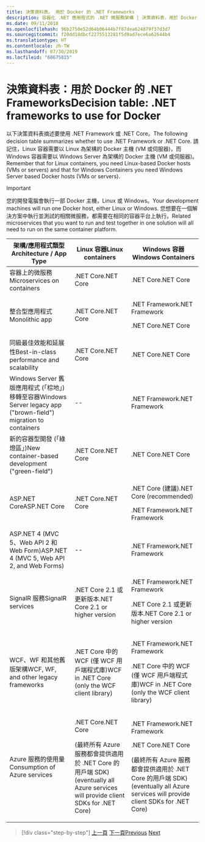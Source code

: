 ```yaml
---
title: 決策資料表。 用於 Docker 的 .NET Frameworks
description: 容器化 .NET 應用程式的 .NET 微服務架構 | 決策資料表，用於 Docker 的 .NET Frameworks
ms.date: 09/11/2018
ms.openlocfilehash: 96b2750e52d64b06444b7f87dea624879f37d3d7
ms.sourcegitcommit: f20dd18dbcf2275513281f5d9ad7ece6a62644b4
ms.translationtype: HT
ms.contentlocale: zh-TW
ms.lasthandoff: 07/30/2019
ms.locfileid: "68675815"
---
```

# <a name="decision-table-net-frameworks-to-use-for-docker"></a><span data-ttu-id="3caf5-104">決策資料表：用於 Docker 的 .NET Frameworks</span><span class="sxs-lookup"><span data-stu-id="3caf5-104">Decision table: .NET frameworks to use for Docker</span></span>

<span data-ttu-id="3caf5-105">以下決策資料表摘述要使用 .NET Framework 或 .NET Core。</span><span class="sxs-lookup"><span data-stu-id="3caf5-105">The following decision table summarizes whether to use .NET Framework or .NET Core.</span></span> <span data-ttu-id="3caf5-106">請記住，Linux 容器需要以 Linux 為架構的 Docker 主機 (VM 或伺服器)，而 Windows 容器需要以 Windows Server 為架構的 Docker 主機 (VM 或伺服器)。</span><span class="sxs-lookup"><span data-stu-id="3caf5-106">Remember that for Linux containers, you need Linux-based Docker hosts (VMs or servers) and that for Windows Containers you need Windows Server based Docker hosts (VMs or servers).</span></span>

> [!IMPORTANT]
> <span data-ttu-id="3caf5-107">您的開發電腦會執行一部 Docker 主機，Linux 或 Windows。</span><span class="sxs-lookup"><span data-stu-id="3caf5-107">Your development machines will run one Docker host, either Linux or Windows.</span></span> <span data-ttu-id="3caf5-108">您想要在一個解決方案中執行並測試的相關微服務，都需要在相同的容器平台上執行。</span><span class="sxs-lookup"><span data-stu-id="3caf5-108">Related microservices that you want to run and test together in one solution will all need to run on the same container platform.</span></span>

<table>
<thead>
<tr class="header">
<th><span data-ttu-id="3caf5-109"><strong>架構/應用程式類型</strong></span><span class="sxs-lookup"><span data-stu-id="3caf5-109"><strong>Architecture / App Type</strong></span></span></th>
<th><span data-ttu-id="3caf5-110"><strong>Linux 容器</strong></span><span class="sxs-lookup"><span data-stu-id="3caf5-110"><strong>Linux containers</strong></span></span></th>
<th><span data-ttu-id="3caf5-111"><strong>Windows 容器</strong></span><span class="sxs-lookup"><span data-stu-id="3caf5-111"><strong>Windows Containers</strong></span></span></th>
</tr>
</thead>
<tbody>
<tr class="odd">
<td><span data-ttu-id="3caf5-112">容器上的微服務</span><span class="sxs-lookup"><span data-stu-id="3caf5-112">Microservices on containers</span></span></td>
<td><span data-ttu-id="3caf5-113">.NET Core</span><span class="sxs-lookup"><span data-stu-id="3caf5-113">.NET Core</span></span></td>
<td><span data-ttu-id="3caf5-114">.NET Core</span><span class="sxs-lookup"><span data-stu-id="3caf5-114">.NET Core</span></span></td>
</tr>
<tr class="even">
<td><span data-ttu-id="3caf5-115">整合型應用程式</span><span class="sxs-lookup"><span data-stu-id="3caf5-115">Monolithic app</span></span></td>
<td><span data-ttu-id="3caf5-116">.NET Core</span><span class="sxs-lookup"><span data-stu-id="3caf5-116">.NET Core</span></span></td>
<td><p><span data-ttu-id="3caf5-117">.NET Framework</span><span class="sxs-lookup"><span data-stu-id="3caf5-117">.NET Framework</span></span></p>
<p><span data-ttu-id="3caf5-118">.NET Core</span><span class="sxs-lookup"><span data-stu-id="3caf5-118">.NET Core</span></span></p></td>
</tr>
<tr class="odd">
<td><span data-ttu-id="3caf5-119">同級最佳效能和延展性</span><span class="sxs-lookup"><span data-stu-id="3caf5-119">Best-in-class performance and scalability</span></span></td>
<td><span data-ttu-id="3caf5-120">.NET Core</span><span class="sxs-lookup"><span data-stu-id="3caf5-120">.NET Core</span></span></td>
<td><span data-ttu-id="3caf5-121">.NET Core</span><span class="sxs-lookup"><span data-stu-id="3caf5-121">.NET Core</span></span></td>
</tr>
<tr class="even">
<td><span data-ttu-id="3caf5-122">Windows Server 舊版應用程式 (「棕地」) 移轉至容器</span><span class="sxs-lookup"><span data-stu-id="3caf5-122">Windows Server legacy app ("brown-field") migration to containers</span></span></td>
<td>--</td>
<td><span data-ttu-id="3caf5-123">.NET Framework</span><span class="sxs-lookup"><span data-stu-id="3caf5-123">.NET Framework</span></span></td>
</tr>
<tr class="odd">
<td><span data-ttu-id="3caf5-124">新的容器型開發 (「綠燈區」)</span><span class="sxs-lookup"><span data-stu-id="3caf5-124">New container-based development ("green-field")</span></span></td>
<td><span data-ttu-id="3caf5-125">.NET Core</span><span class="sxs-lookup"><span data-stu-id="3caf5-125">.NET Core</span></span></td>
<td><span data-ttu-id="3caf5-126">.NET Core</span><span class="sxs-lookup"><span data-stu-id="3caf5-126">.NET Core</span></span></td>
</tr>
<tr class="even">
<td><span data-ttu-id="3caf5-127">ASP.NET Core</span><span class="sxs-lookup"><span data-stu-id="3caf5-127">ASP.NET Core</span></span></td>
<td><span data-ttu-id="3caf5-128">.NET Core</span><span class="sxs-lookup"><span data-stu-id="3caf5-128">.NET Core</span></span></td>
<td><p><span data-ttu-id="3caf5-129">.NET Core (建議)</span><span class="sxs-lookup"><span data-stu-id="3caf5-129">.NET Core (recommended)</span></span></p>
<p><span data-ttu-id="3caf5-130">.NET Framework</span><span class="sxs-lookup"><span data-stu-id="3caf5-130">.NET Framework</span></span></p></td>
</tr>
<tr class="odd">
<td><span data-ttu-id="3caf5-131">ASP.NET 4 (MVC 5、Web API 2 和 Web Form)</span><span class="sxs-lookup"><span data-stu-id="3caf5-131">ASP.NET 4 (MVC 5, Web API 2, and Web Forms)</span></span></td>
<td>--</td>
<td><span data-ttu-id="3caf5-132">.NET Framework</span><span class="sxs-lookup"><span data-stu-id="3caf5-132">.NET Framework</span></span></td>
</tr>
<tr class="even">
<td><span data-ttu-id="3caf5-133">SignalR 服務</span><span class="sxs-lookup"><span data-stu-id="3caf5-133">SignalR services</span></span></td>
<td><span data-ttu-id="3caf5-134">.NET Core 2.1 或更新版本</span><span class="sxs-lookup"><span data-stu-id="3caf5-134">.NET Core 2.1 or higher version</span></span></td>
<td><p><span data-ttu-id="3caf5-135">.NET Framework</span><span class="sxs-lookup"><span data-stu-id="3caf5-135">.NET Framework</span></span></p>
<p><span data-ttu-id="3caf5-136">.NET Core 2.1 或更新版本</span><span class="sxs-lookup"><span data-stu-id="3caf5-136">.NET Core 2.1 or higher version</span></span></p></td>
</tr>
<tr class="odd">
<td><span data-ttu-id="3caf5-137">WCF、WF 和其他舊版架構</span><span class="sxs-lookup"><span data-stu-id="3caf5-137">WCF, WF, and other legacy frameworks</span></span></td>
<td><span data-ttu-id="3caf5-138">.NET Core 中的 WCF (僅 WCF 用戶端程式庫)</span><span class="sxs-lookup"><span data-stu-id="3caf5-138">WCF in .NET Core (only the WCF client library)</span></span></td>
<td><p><span data-ttu-id="3caf5-139">.NET Framework</span><span class="sxs-lookup"><span data-stu-id="3caf5-139">.NET Framework</span></span></p>
<p><span data-ttu-id="3caf5-140">.NET Core 中的 WCF (僅 WCF 用戶端程式庫)</span><span class="sxs-lookup"><span data-stu-id="3caf5-140">WCF in .NET Core (only the WCF client library)</span></span></p></td>
</tr>
<tr class="even">
<td><span data-ttu-id="3caf5-141">Azure 服務的使用量</span><span class="sxs-lookup"><span data-stu-id="3caf5-141">Consumption of Azure services</span></span></td>
<td><p><span data-ttu-id="3caf5-142">.NET Core</span><span class="sxs-lookup"><span data-stu-id="3caf5-142">.NET Core</span></span></p>
<p><span data-ttu-id="3caf5-143">(最終所有 Azure 服務都會提供適用於 .NET Core 的用戶端 SDK)</span><span class="sxs-lookup"><span data-stu-id="3caf5-143">(eventually all Azure services will provide client SDKs for .NET Core)</span></span></p></td>
<td><p><span data-ttu-id="3caf5-144">.NET Framework</span><span class="sxs-lookup"><span data-stu-id="3caf5-144">.NET Framework</span></span></p>
<p><span data-ttu-id="3caf5-145">.NET Core</span><span class="sxs-lookup"><span data-stu-id="3caf5-145">.NET Core</span></span></p>
<p><span data-ttu-id="3caf5-146">(最終所有 Azure 服務都會提供適用於 .NET Core 的用戶端 SDK)</span><span class="sxs-lookup"><span data-stu-id="3caf5-146">(eventually all Azure services will provide client SDKs for .NET Core)</span></span></p></td>
</tr>
</tbody>
</table>

>[!div class="step-by-step"]
><span data-ttu-id="3caf5-147">[上一頁](net-framework-container-scenarios.md)
>[下一頁](net-container-os-targets.md)</span><span class="sxs-lookup"><span data-stu-id="3caf5-147">[Previous](net-framework-container-scenarios.md)
[Next](net-container-os-targets.md)</span></span>
